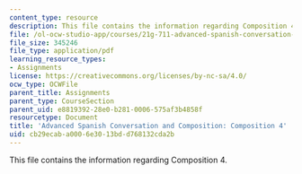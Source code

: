 ```yaml
---
content_type: resource
description: This file contains the information regarding Composition 4.
file: /ol-ocw-studio-app/courses/21g-711-advanced-spanish-conversation-and-composition-spring-2014/cb29ecaba0006e3013bdd768132cda2b_MIT21G_711S14_Comp4.pdf
file_size: 345246
file_type: application/pdf
learning_resource_types:
- Assignments
license: https://creativecommons.org/licenses/by-nc-sa/4.0/
ocw_type: OCWFile
parent_title: Assignments
parent_type: CourseSection
parent_uid: e8819392-28e0-b281-0006-575af3b4858f
resourcetype: Document
title: 'Advanced Spanish Conversation and Composition: Composition 4'
uid: cb29ecab-a000-6e30-13bd-d768132cda2b
---
```

This file contains the information regarding Composition 4.
